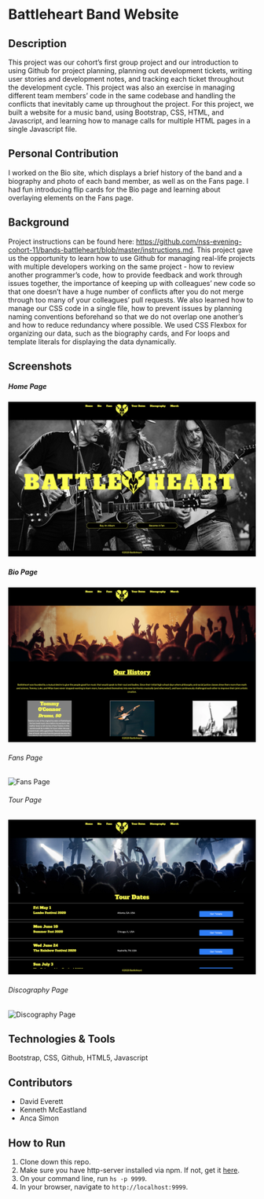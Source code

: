 # Battleheart Band Website

## Description
This project was our cohort’s first group project and our introduction to using Github for project planning, planning out development tickets, writing user stories and development notes, and tracking each ticket throughout the development cycle. This project was also an exercise in managing different team members’ code in the same codebase and handling the conflicts that inevitably came up throughout the project. For this project, we built a website for a music band, using Bootstrap, CSS, HTML, and Javascript, and learning how to manage calls for multiple HTML pages in a single Javascript file.

## Personal Contribution
I worked on the Bio site, which displays a brief history of the band and a biography and photo of each band member, as well as on the Fans page. I had fun introducing flip cards for the Bio page and learning about overlaying elements on the Fans page.

## Background
Project instructions can be found here: https://github.com/nss-evening-cohort-11/bands-battleheart/blob/master/instructions.md.
This project gave us the opportunity to learn how to use Github for managing real-life projects with multiple developers working on the same project - how to review another programmer’s code, how to provide feedback and work through issues together, the importance of keeping up with colleagues’ new code so that one doesn’t have a huge number of conflicts after you do not merge through too many of your colleagues’ pull requests.
We also learned how to manage our CSS code in a single file, how to prevent issues by planning naming conventions beforehand so that we do not overlap one another’s and how to reduce redundancy where possible.
We used CSS Flexbox for organizing our data, such as the biography cards, and For loops and template literals for displaying the data dynamically. 

## Screenshots
##### Home Page
![Home Page](./img_band/home_page.png)

##### Bio Page
![Bio Page](./img_band/bio_page.png)

###### Fans Page
![Fans Page](./img_band/fans_page.png)

###### Tour Page
![Tour Page](./img_band/tour_page.png)

###### Discography Page
![Discography Page](./img_band/disc_page.png)

## Technologies & Tools
Bootstrap, CSS, Github, HTML5, Javascript

## Contributors
* David Everett
* Kenneth McEastland
* Anca Simon

## How to Run
1. Clone down this repo.
1. Make sure you have http-server installed via npm. If not, get it [here](https://www.npmjs.com/package/http-server).
1. On your command line, run `hs -p 9999`.
1. In your browser, navigate to `http://localhost:9999`.

